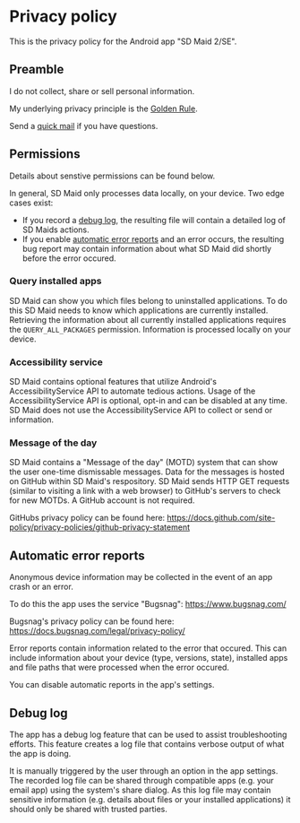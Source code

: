 # Privacy policy

This is the privacy policy for the Android app "SD Maid 2/SE".

## Preamble

I do not collect, share or sell personal information.

My underlying privacy principle is the [Golden Rule](https://en.wikipedia.org/wiki/Golden_Rule).

Send a [quick mail](mailto:support@darken.eu) if you have questions.

## Permissions

Details about senstive permissions can be found below.

In general, SD Maid only processes data locally, on your device. Two edge cases exist:

* If you record a [debug log](#debug-log), the resulting file will contain a detailed log of SD Maids actions.
* If you enable [automatic error reports](#automatic-error-reports) and an error occurs, the resulting bug report may
  contain information about what SD Maid did shortly before the error occured.

### Query installed apps

SD Maid can show you which files belong to uninstalled applications. To do this SD Maid needs to know which applications
are currently installed. Retrieving the information about all currently installed applications requires
the `QUERY_ALL_PACKAGES` permission. Information is processed locally on your device.

### Accessibility service

SD Maid contains optional features that utilize Android's AccessibilityService API to automate tedious actions. Usage of
the AccessibilityService API is optional, opt-in and can be disabled at any time. SD Maid does not use the
AccessibilityService API to collect or send or information.

### Message of the day

SD Maid contains a "Message of the day" (MOTD) system that can show the user one-time dismissable messages.
Data for the messages is hosted on GitHub within SD Maid's respository.
SD Maid sends HTTP GET requests (similar to visiting a link with a web browser) to GitHub's servers to check for new
MOTDs.
A GitHub account is not required.

GitHubs privacy policy can be found here:
https://docs.github.com/site-policy/privacy-policies/github-privacy-statement

## Automatic error reports

Anonymous device information may be collected in the event of an app crash or an error.

To do this the app uses the service "Bugsnag":
https://www.bugsnag.com/

Bugsnag's privacy policy can be found here:
https://docs.bugsnag.com/legal/privacy-policy/

Error reports contain information related to the error that occured. This can include information about your device (type, versions, state), installed apps and file paths that were processed when the error occured.

You can disable automatic reports in the app's settings.

## Debug log

The app has a debug log feature that can be used to assist troubleshooting efforts.
This feature creates a log file that contains verbose output of what the app is doing. 

It is manually triggered by the user through an option in the app settings.
The recorded log file can be shared through compatible apps (e.g. your email app) using the system's share dialog.
As this log file may contain sensitive information (e.g. details about files or your installed applications) it should only be shared with trusted parties.
